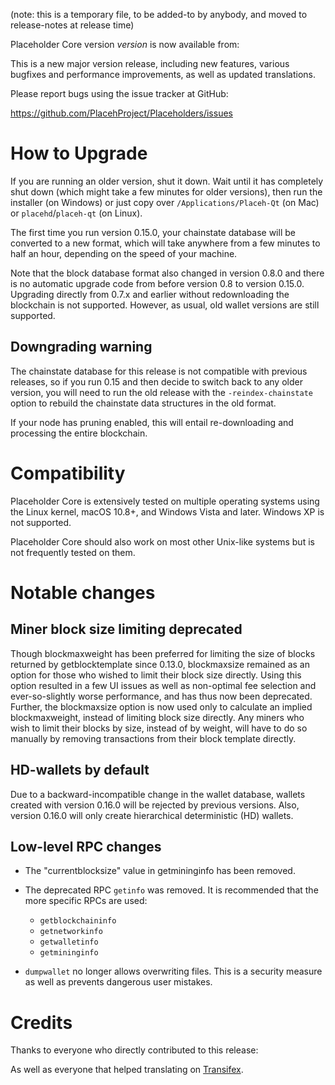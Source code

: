 (note: this is a temporary file, to be added-to by anybody, and moved to
release-notes at release time)

Placeholder Core version *version* is now available from:

This is a new major version release, including new features, various bugfixes
and performance improvements, as well as updated translations.

Please report bugs using the issue tracker at GitHub:

  <https://github.com/PlacehProject/Placeholders/issues>

How to Upgrade
==============

If you are running an older version, shut it down. Wait until it has completely
shut down (which might take a few minutes for older versions), then run the 
installer (on Windows) or just copy over `/Applications/Placeh-Qt` (on Mac)
or `placehd`/`placeh-qt` (on Linux).

The first time you run version 0.15.0, your chainstate database will be converted to a
new format, which will take anywhere from a few minutes to half an hour,
depending on the speed of your machine.

Note that the block database format also changed in version 0.8.0 and there is no
automatic upgrade code from before version 0.8 to version 0.15.0. Upgrading
directly from 0.7.x and earlier without redownloading the blockchain is not supported.
However, as usual, old wallet versions are still supported.

Downgrading warning
-------------------

The chainstate database for this release is not compatible with previous
releases, so if you run 0.15 and then decide to switch back to any
older version, you will need to run the old release with the `-reindex-chainstate`
option to rebuild the chainstate data structures in the old format.

If your node has pruning enabled, this will entail re-downloading and
processing the entire blockchain.

Compatibility
==============

Placeholder Core is extensively tested on multiple operating systems using
the Linux kernel, macOS 10.8+, and Windows Vista and later. Windows XP is not supported.

Placeholder Core should also work on most other Unix-like systems but is not
frequently tested on them.

Notable changes
===============

Miner block size limiting deprecated
------------------------------------

Though blockmaxweight has been preferred for limiting the size of blocks returned by
getblocktemplate since 0.13.0, blockmaxsize remained as an option for those who wished
to limit their block size directly. Using this option resulted in a few UI issues as
well as non-optimal fee selection and ever-so-slightly worse performance, and has thus
now been deprecated. Further, the blockmaxsize option is now used only to calculate an
implied blockmaxweight, instead of limiting block size directly. Any miners who wish
to limit their blocks by size, instead of by weight, will have to do so manually by
removing transactions from their block template directly.

HD-wallets by default
---------------------
Due to a backward-incompatible change in the wallet database, wallets created
with version 0.16.0 will be rejected by previous versions. Also, version 0.16.0
will only create hierarchical deterministic (HD) wallets.

Low-level RPC changes
----------------------
- The "currentblocksize" value in getmininginfo has been removed.
- The deprecated RPC `getinfo` was removed. It is recommended that the more specific RPCs are used:
  * `getblockchaininfo`
  * `getnetworkinfo`
  * `getwalletinfo`
  * `getmininginfo`

- `dumpwallet` no longer allows overwriting files. This is a security measure
  as well as prevents dangerous user mistakes.

Credits
=======

Thanks to everyone who directly contributed to this release:


As well as everyone that helped translating on [Transifex](https://www.transifex.com/projects/p/placeh/).
